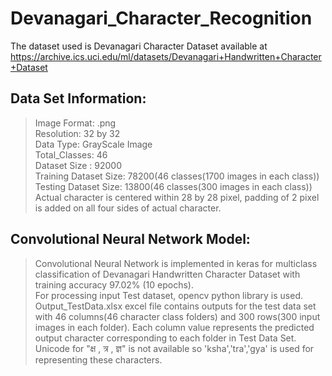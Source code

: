 # Devanagari_Character_Recognition
The dataset used is Devanagari Character Dataset available at https://archive.ics.uci.edu/ml/datasets/Devanagari+Handwritten+Character+Dataset

## Data Set Information:
> Image Format: .png\
> Resolution: 32 by 32 \
> Data Type: GrayScale Image\
> Total_Classes: 46\
> Dataset Size : 92000\
> Training Dataset Size: 78200(46 classes(1700 images in each class))\
> Testing Dataset Size: 13800(46 classes(300 images in each class))\
> Actual character is centered within 28 by 28 pixel, padding of 2 pixel is added on all four sides of actual character.

## Convolutional Neural Network Model:

>Convolutional Neural Network is implemented in keras for multiclass classification of Devanagari Handwritten Character Dataset with training accuracy 97.02% (10 epochs).\
>For processing input Test dataset, opencv python library is used.\
>Output_TestData.xlsx excel file contains outputs for the test data set with 46 columns(46 character class folders) and 300 rows(300 input images in each folder). Each column value represents the predicted output character corresponding to each folder in Test Data Set.\
>Unicode for "क्ष , त्र , ज्ञ" is not available so 'ksha','tra','gya' is used for representing these characters.



